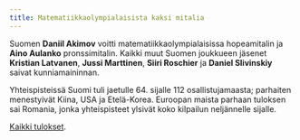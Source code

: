 ```yaml
---
title: Matematiikkaolympialaisista kaksi mitalia
---
```


Suomen **Daniil Akimov** voitti matematiikka­olympialaisissa hopea­mitalin ja **Aino Aulanko**
pronssi­mitalin. Kaikki muut Suomen joukkueen jäsenet **Kristian Latvanen**, **Jussi Marttinen**,
**Siiri Roschier** ja **Daniel Slivinskiy** saivat kunnia­maininnan.

Yhteispisteissä Suomi tuli jaetulle 64. sijalle 112 osallistujamaasta; parhaiten menestyivät Kiina,
USA ja Etelä-Korea.  Euroopan maista parhaan tuloksen sai Romania, jonka yhteispisteet ylsivät koko
kilpailun neljännelle sijalle.

[Kaikki tulokset](https://www.imo-official.org/year_country_r.aspx?year=2023).
